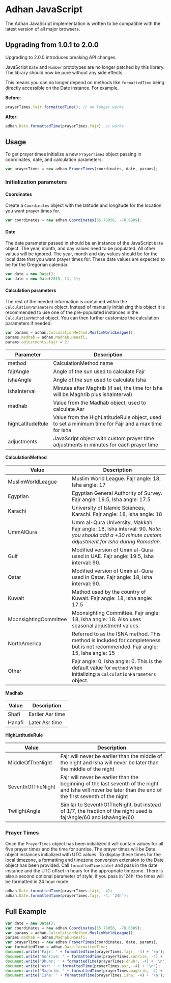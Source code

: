 # Adhan JavaScript

The Adhan JavaScript implementation is written to be compatible with the latest version of all major browsers.

## Upgrading from 1.0.1 to 2.0.0
Upgrading to 2.0.0 introduces breaking API changes. 

JavaScript `Date` and `Number` prototypes are no longer patched by this library. 
The library should now be pure without any side effects.

This means you can no longer depend on methods like `formattedTime` being directly accessible on the Date instance. For example,
 
**Before**:

```js
prayerTimes.fajr.formattedTime(); // no longer works
```

**After**:

```js
adhan.Date.formattedTime(prayerTimes.fajr); // works
```


## Usage

To get prayer times initialize a new `PrayerTimes` object passing in coordinates,
date, and calculation parameters.

```js
var prayerTimes = new adhan.PrayerTimes(coordinates, date, params);
```

### Initialization parameters

#### Coordinates

Create a `Coordinates` object with the latitude and longitude for the location
you want prayer times for.

```js
var coordinates = new adhan.Coordinates(35.78056, -78.6389);
```

#### Date

The date parameter passed in should be an instance of the JavaScript `Date`
object. The year, month, and day values need to be populated. All other
values will be ignored. The year, month and day values should be for the local date
that you want prayer times for. These date values are expected to be for the Gregorian calendar.

```js
var date = new Date();
var date = new Date(2015, 11, 1);
```

#### Calculation parameters

The rest of the needed information is contained within the `CalculationParameters` object.
Instead of manually initializing this object it is recommended to use one of the pre-populated
instances in the `CalculationMethod` object. You can then further
customize the calculation parameters if needed.

```js
var params = adhan.CalculationMethod.MuslimWorldLeague();
params.madhab = adhan.Madhab.Hanafi;
params.adjustments.fajr = 2;
```

| Parameter | Description |
| --------- | ----------- |
| method    | CalculationMethod name |
| fajrAngle | Angle of the sun used to calculate Fajr |
| ishaAngle | Angle of the sun used to calculate Isha |
| ishaInterval | Minutes after Maghrib (if set, the time for Isha will be Maghrib plus ishaInterval) |
| madhab | Value from the Madhab object, used to calculate Asr |
| highLatitudeRule | Value from the HighLatitudeRule object, used to set a minimum time for Fajr and a max time for Isha |
| adjustments | JavaScript object with custom prayer time adjustments in minutes for each prayer time |

**CalculationMethod**

| Value | Description |
| ----- | ----------- |
| MuslimWorldLeague | Muslim World League. Fajr angle: 18, Isha angle: 17 |
| Egyptian | Egyptian General Authority of Survey. Fajr angle: 19.5, Isha angle: 17.5 |
| Karachi | University of Islamic Sciences, Karachi. Fajr angle: 18, Isha angle: 18 |
| UmmAlQura | Umm al-Qura University, Makkah. Fajr angle: 18, Isha interval: 90. *Note: you should add a +30 minute custom adjustment for Isha during Ramadan.* |
| Gulf | Modified version of Umm al-Qura used in UAE. Fajr angle: 19.5, Isha interval: 90. |
| Qatar | Modified version of Umm al-Qura used in Qatar. Fajr angle: 18, Isha interval: 90. |
| Kuwait | Method used by the country of Kuwait. Fajr angle: 18, Isha angle: 17.5 |
| MoonsightingCommittee | Moonsighting Committee. Fajr angle: 18, Isha angle: 18. Also uses seasonal adjustment values. |
| NorthAmerica | Referred to as the ISNA method. This method is included for completeness but is not recommended. Fajr angle: 15, Isha angle: 15 |
| Other | Fajr angle: 0, Isha angle: 0. This is the default value for `method` when initializing a `CalculationParameters` object. |

**Madhab**

| Value | Description |
| ----- | ----------- |
| Shafi | Earlier Asr time |
| Hanafi | Later Asr time |

**HighLatitudeRule**

| Value | Description |
| ----- | ----------- |
| MiddleOfTheNight | Fajr will never be earlier than the middle of the night and Isha will never be later than the middle of the night |
| SeventhOfTheNight | Fajr will never be earlier than the beginning of the last seventh of the night and Isha will never be later than the end of the first seventh of the night |
| TwilightAngle | Similar to SeventhOfTheNight, but instead of 1/7, the fraction of the night used is fajrAngle/60 and ishaAngle/60 |


### Prayer Times

Once the `PrayerTimes` object has been initialized it will contain values
for all five prayer times and the time for sunrise. The prayer times will be
Date object instances initialized with UTC values. To display these
times for the local timezone, a formatting and timezone conversion extension
to the Date object has been provided. Call `formattedTime(date)` and pass in 
the date instance and the  UTC offset in hours for the appropriate timezone.
There is also a second optional parameter of style, if you pass in '24h' the
times will be formatted in 24 hour mode.

```js
adhan.Date.formattedTime(prayerTimes.fajr, -4);
adhan.Date.formattedTime(prayerTimes.fajr, -4, '24h');
```

## Full Example

```js
var date = new Date();
var coordinates = new adhan.Coordinates(35.78056, -78.6389);
var params = adhan.CalculationMethod.MuslimWorldLeague();
params.madhab = adhan.Madhab.Hanafi;
var prayerTimes = new adhan.PrayerTimes(coordinates, date, params);
var formattedTime = adhan.Date.formattedTime;
document.write('Fajr: ' + formattedTime(prayerTimes.fajr, -4) + '\n');
document.write('Sunrise: ' + formattedTime(prayerTimes.sunrise, -4) + '\n');
document.write('Dhuhr: ' + formattedTime(prayerTimes.dhuhr, -4) + '\n');
document.write('Asr: ' + formattedTime(prayerTimes.asr, -4) + '\n');
document.write('Maghrib: ' + formattedTime(prayerTimes.maghrib, -4) + '\n');
document.write('Isha: ' + formattedTime(prayerTimes.isha, -4) + '\n');
```
